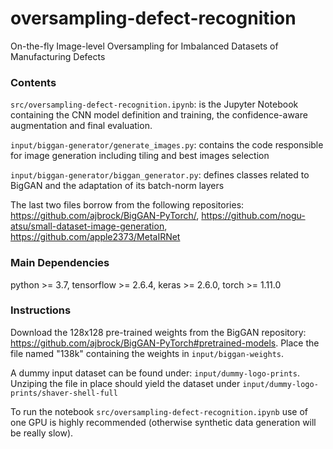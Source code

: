 # oversampling-defect-recognition
On-the-fly Image-level Oversampling for Imbalanced Datasets of Manufacturing Defects

### Contents

`src/oversampling-defect-recognition.ipynb`: is the Jupyter Notebook containing the CNN model definition and training, the confidence-aware augmentation and final evaluation.

`input/biggan-generator/generate_images.py`: contains the code responsible for image generation including tiling and best images selection

`input/biggan-generator/biggan_generator.py`: defines classes related to BigGAN and the adaptation of its batch-norm layers

The last two files borrow from the following repositories:
https://github.com/ajbrock/BigGAN-PyTorch/,
https://github.com/nogu-atsu/small-dataset-image-generation,
https://github.com/apple2373/MetaIRNet

### Main Dependencies

python >= 3.7,
tensorflow >= 2.6.4,
keras >= 2.6.0,
torch >= 1.11.0

### Instructions

Download the 128x128 pre-trained weights from the BigGAN repository: https://github.com/ajbrock/BigGAN-PyTorch#pretrained-models.
Place the file named "138k" containing the weights in `input/biggan-weights`.

A dummy input dataset can be found under: `input/dummy-logo-prints`. Unziping the file in place should yield the dataset under `input/dummy-logo-prints/shaver-shell-full`

To run the notebook `src/oversampling-defect-recognition.ipynb` use of one GPU is highly recommended (otherwise synthetic data generation will be really slow).
